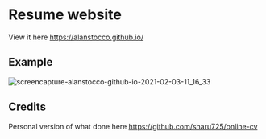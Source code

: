 # Resume website

View it here https://alanstocco.github.io/

## Example

![screencapture-alanstocco-github-io-2021-02-03-11_16_33](https://user-images.githubusercontent.com/31071496/106734198-0937dd80-6613-11eb-84dd-7d314daf8760.png)

## Credits

Personal version of what done here https://github.com/sharu725/online-cv
